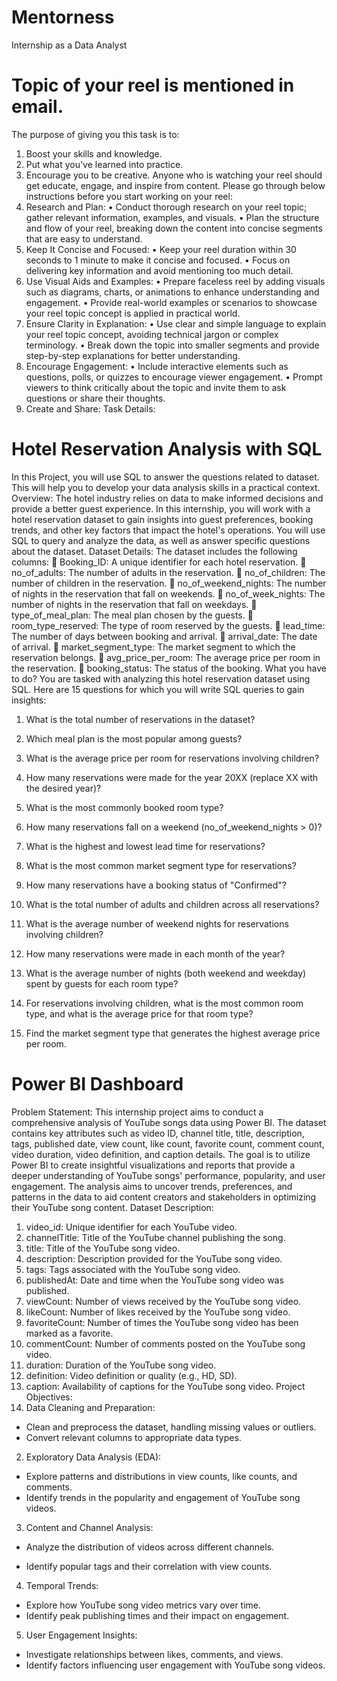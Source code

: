 # Mentorness
Internship as a Data Analyst

# Topic of your reel is mentioned in email.
The purpose of giving you this task is to:
1. Boost your skills and knowledge.
2. Put what you've learned into practice.
3. Encourage you to be creative.
Anyone who is watching your reel should get educate, engage, and inspire from content. Please go
through below instructions before you start working on your reel:
1. Research and Plan:
• Conduct thorough research on your reel topic; gather relevant information, examples, and visuals.
• Plan the structure and flow of your reel, breaking down the content into concise segments that are
easy to understand.
2. Keep It Concise and Focused:
• Keep your reel duration within 30 seconds to 1 minute to make it concise and focused.
• Focus on delivering key information and avoid mentioning too much detail.
3. Use Visual Aids and Examples:
• Prepare faceless reel by adding visuals such as diagrams, charts, or animations to enhance
understanding and engagement.
• Provide real-world examples or scenarios to showcase your reel topic concept is applied in practical
world.
4. Ensure Clarity in Explanation:
• Use clear and simple language to explain your reel topic concept, avoiding technical jargon or
complex terminology.
• Break down the topic into smaller segments and provide step-by-step explanations for better
understanding.
5. Encourage Engagement:
• Include interactive elements such as questions, polls, or quizzes to encourage viewer engagement.
• Prompt viewers to think critically about the topic and invite them to ask questions or share their
thoughts.
6. Create and Share:
Task Details:



# Hotel Reservation Analysis with SQL
In this Project, you will use SQL to answer the questions related to dataset. This will help you to develop
your data analysis skills in a practical context.
Overview:
The hotel industry relies on data to make informed decisions and provide a better guest experience. In
this internship, you will work with a hotel reservation dataset to gain insights into guest preferences,
booking trends, and other key factors that impact the hotel's operations. You will use SQL to query and
analyze the data, as well as answer specific questions about the dataset.
Dataset Details:
The dataset includes the following columns:
 Booking_ID: A unique identifier for each hotel reservation.
 no_of_adults: The number of adults in the reservation.
 no_of_children: The number of children in the reservation.
 no_of_weekend_nights: The number of nights in the reservation that fall on
weekends.
 no_of_week_nights: The number of nights in the reservation that fall on
weekdays.
 type_of_meal_plan: The meal plan chosen by the guests.
 room_type_reserved: The type of room reserved by the guests.
 lead_time: The number of days between booking and arrival.
 arrival_date: The date of arrival.
 market_segment_type: The market segment to which the reservation
belongs.
 avg_price_per_room: The average price per room in the reservation.
 booking_status: The status of the booking.
What you have to do?
You are tasked with analyzing this hotel reservation dataset using SQL. Here are 15 questions for which
you will write SQL queries to gain insights:
1. What is the total number of reservations in the dataset?
2. Which meal plan is the most popular among guests?

3. What is the average price per room for reservations involving children?
4. How many reservations were made for the year 20XX (replace XX with the desired year)?
5. What is the most commonly booked room type?
6. How many reservations fall on a weekend (no_of_weekend_nights > 0)?
7. What is the highest and lowest lead time for reservations?
8. What is the most common market segment type for reservations?
9. How many reservations have a booking status of "Confirmed"?
10. What is the total number of adults and children across all reservations?
11. What is the average number of weekend nights for reservations involving children?
12. How many reservations were made in each month of the year?
13. What is the average number of nights (both weekend and weekday) spent by guests for each room
type?
14. For reservations involving children, what is the most common room type, and what is the average
price for that room type?
15. Find the market segment type that generates the highest average price per room.


# Power BI Dashboard
Problem Statement:
This internship project aims to conduct a comprehensive analysis of YouTube songs data using Power BI.
The dataset contains key attributes such as video ID, channel title, title, description, tags, published date,
view count, like count, favorite count, comment count, video duration, video definition, and caption
details. The goal is to utilize Power BI to create insightful visualizations and reports that provide a deeper
understanding of YouTube songs' performance, popularity, and user engagement. The analysis aims to
uncover trends, preferences, and patterns in the data to aid content creators and stakeholders in
optimizing their YouTube song content.
Dataset Description:
1. video_id: Unique identifier for each YouTube video.
2. channelTitle: Title of the YouTube channel publishing the song.
3. title: Title of the YouTube song video.
4. description: Description provided for the YouTube song video.
5. tags: Tags associated with the YouTube song video.
6. publishedAt: Date and time when the YouTube song video was published.
7. viewCount: Number of views received by the YouTube song video.
8. likeCount: Number of likes received by the YouTube song video.
9. favoriteCount: Number of times the YouTube song video has been marked as a favorite.
10. commentCount: Number of comments posted on the YouTube song video.
11. duration: Duration of the YouTube song video.
12. definition: Video definition or quality (e.g., HD, SD).
13. caption: Availability of captions for the YouTube song video.
Project Objectives:
1. Data Cleaning and Preparation:
- Clean and preprocess the dataset, handling missing values or outliers.
- Convert relevant columns to appropriate data types.
2. Exploratory Data Analysis (EDA):
- Explore patterns and distributions in view counts, like counts, and comments.
- Identify trends in the popularity and engagement of YouTube song videos.
3. Content and Channel Analysis:
- Analyze the distribution of videos across different channels.

- Identify popular tags and their correlation with view counts.
4. Temporal Trends:
- Explore how YouTube song video metrics vary over time.
- Identify peak publishing times and their impact on engagement.
5. User Engagement Insights:
- Investigate relationships between likes, comments, and views.
- Identify factors influencing user engagement with YouTube song videos.
